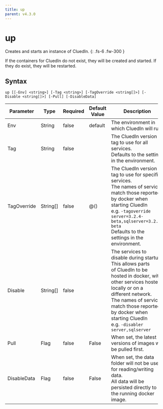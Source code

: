 ```yaml
---
title: up
parent: v4.3.0
---
```


# up

Creates and starts an instance of CluedIn.
{: .fs-6 .fw-300 }

If the containers for CluedIn do not exist, they will
be created and started.  If they do exist, they will
be restarted.

## Syntax

```
up [[-Env] <string>] [-Tag <string>] [-TagOverride <string[]>] [-Disable <string[]>] [-Pull] [-DisableData] 
```

| Parameter | Type | Required | Default Value | Description |
| --------- | ---- | -------- | ------------- | ----------- |
| Env | String | false | default | The environment in which CluedIn will run. 
| Tag | String | false |  | The CluedIn version tag to use for all services.<br />Defaults to the setting in the environment. 
| TagOverride | String[] | false | @() | The CluedIn version tag to use for specific services.<br />The names of services match those reported by docker when starting CluedIn<br />e.g. `-tagoverride server=3.2.4-beta,sqlserver=3.2.4-beta`<br />Defaults to the settings in the environment. 
| Disable | String[] | false |  | The services to disable during startup. This allows parts<br />of CluedIn to be hosted in docker, with other services hosted<br />locally or on a different network.<br />The names of services match those reported by docker when starting CluedIn<br />e.g. `-disabler server,sqlserver` 
| Pull | Flag | false | False | When set, the latest versions of images will be pulled first. 
| DisableData | Flag | false | False | When set, the data folder will not be used for reading/writing data.<br />All data will be persisted directly to the running docker image. 


